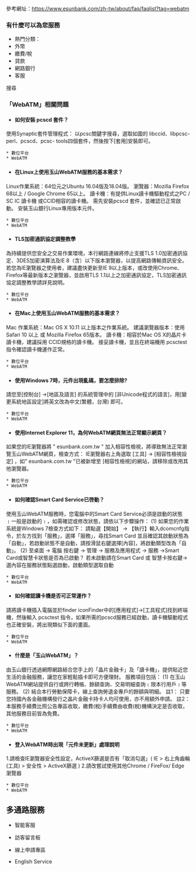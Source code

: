 參考網址：https://www.esunbank.com/zh-tw/about/faq/faqlist?tag=webatm

### 有什麼可以為您服務

  * 熱門分類：
  * 外幣
  * 繳費/稅
  * 貸款
  * 網路銀行
  * 客服

搜尋

### 「WebATM」相關問題

  * #### 如何安裝 pcscd 套件？

使用Synaptic套件管理程式： 以pcsc關鍵字搜尋，選取如圖的 libccid、libpcsc-perl、pcscd、pcsc-
tools四個套件，然後按下[套用]安裝即可。

    * 數位平台
    * WebATM
  * #### 在Linux上使用玉山WebATM服務的基本需求？

Linux作業系統：64位元之Ubuntu 16.04版及18.04版。 瀏覽器：Mozilla Firefox 68以上 / Google Chrome
65以上。 讀卡機：有提供Linux讀卡機驅動程式之PC / SC IC 讀卡機 或CCID相容的讀卡機。 需先安裝pcscd 套件，並確認已正常啟動。
安裝玉山銀行Linux專用版本元件。

    * 數位平台
    * WebATM
  * #### TLS加密通訊協定調整教學

為持續提供您安全之交易作業環境，本行網路連線將停止支援TLS 1.0加密通訊協定、3DES加密演算法及IE 8（含）以下版本瀏覽器，以提高網路傳輸資訊安全。
若您為IE瀏覽器之使用者，建議盡快更新至IE 9以上版本，或改使用Chrome、Firefox等最新版本之瀏覽器，並啟用TLS
1.1以上之加密通訊協定，TLS加密通訊協定調整教學請詳見說明。

    * 數位平台
    * WebATM
  * #### 在Mac上使用玉山WebATM服務的基本需求？

Mac 作業系統：Mac OS X 10.11 以上版本之作業系統。 建議瀏覽器版本：使用Safari 10 以上 或 Mozilla Firefox
65版本。 讀卡機：相容於Mac OS X的晶片卡讀卡機，建議採用 CCID規格的讀卡機。 接妥讀卡機，並且在終端機用 pcsctest
指令確認讀卡機運作正常。

    * 數位平台
    * WebATM
  * #### 使用Windows 7時，元件出現亂碼，要怎麼排除?

請您至[控制台] →[地區及語言] 的系統管理中的 [非Unicode程式的語言]，用[變更系統地區設定]將英文改為中文(繁體，台灣) 即可。

    * 數位平台
    * WebATM
  * #### 使用Internet Explorer 11，為何WebATM網頁無法正常顯示網頁？

如果您的IE瀏覽器將 " esunbank.com.tw " 加入相容性檢視，將導致無法正常瀏覽玉山WebATM網頁，檢查方式： IE瀏覽器右上角選取
[工具] → [相容性檢視設定] ，如" esunbank.com.tw "已被新增至 [相容性檢視]的網站，請移除或改用其他瀏覽器。

    * 數位平台
    * WebATM
  * #### 如何確認Smart Card Service已啓動？

使用玉山WebATM服務時，您電腦中的Smart Card Service必須是啟動的狀態﹙一般是啟動的﹚，如需確認或修改狀態，請依以下步驟操作： (1)
如果您的作業系統是Windows 7檢查方式如下： 請點選【開始】 → 【執行】輸入dcomcnfg指令，於左方找到「服務」，選擇「服務」，尋找Smart
Card 並且確認其啟動狀態為「自動」，若啟動狀態不是自動，請按滑鼠右鍵選擇[內容]，將啟動類型改為「自動」。 (2) 至桌面 → 電腦 按右鍵 → 管理
→ 服務及應用程式 → 服務 →Smart Card或智慧卡狀態是否為已啟動？ 若未啟動請在Smart Card 或 智慧卡按右鍵→
選內容在服務狀態點選啟動，啟動類型選取自動

    * 數位平台
    * WebATM
  * #### 如何確認讀卡機是否可正常運作？

請將讀卡機插入電腦並於finder iconFinder中的[應用程式]->[工具程式]找到終端機，然後輸入 pcsctest
指令，如果所需的pcscd服務已經啟動，讀卡機驅動程式也正確安裝，將出現類似下面的畫面。

    * 數位平台
    * WebATM
  * #### 什麼是「玉山WebATM」？

由玉山銀行透過網際網路結合您手上的「晶片金融卡」及「讀卡機」，提供貼近您生活的金融服務，讓您在家輕鬆插卡即可方便理財。 服務項目包括： (1)
在玉山WebATM網站提供自行或跨行轉帳、餘額查詢、交易明細查詢﹙限本行用戶﹚等服務。 (2) 結合本行勞動保障卡，線上查詢勞退金專戶的餘額與明細。 註1：
只要您持國內各金融機構發行之晶片金融卡持卡人均可使用，亦不用額外申請。 註2：
本服務手續費比照公告專區收取，繳費(稅)手續費由收費(稅)機構決定是否收取，其他服務目前皆為免費。

    * 數位平台
    * WebATM
  * #### 登入WebATM時出現「元件未更新」處理說明

1.請檢查IE瀏覽器安全性設定，ActiveX篩選是否有「取消勾選」( IE > 右上角齒輪(工具) > 安全性 > ActiveX篩選 )
2.請改嘗試使用其他Chrome / FireFox/ Edge 瀏覽器

    * 數位平台
    * WebATM

## 多通路服務

  * 智能客服

  * 訪客留言板

  * 線上申請專區

  * English Service

